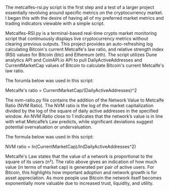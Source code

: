The metcalfes-rsi.py script is the first step and a test of a larger project essentially revolving around specific metrics on the cryptocurrency market. I began this with the desire of having all of my preferred market metrics and trading indicators viewable with a simple script.

Metcalfes-RSI.py is a terminal-based real-time crypto market monitoring script that continuously displays live cryptocurrency metrics without clearing previous outputs. This project provides an auto-refreshing log calculating Bitcoin's current Metcalfe's law ratio, and relative strength index (RSI) values for Bitcoin (btc) and Ethereum (eth).
The script utilizes Dune analytics API and CoinAPI.io API to pull DailyActiveAddresses and CurrentMarketCap values of Bitcoin to calculate Bitcoin's current Metcalfe's law ratio.

The forumla below was used in this script:

Metcalfe's ratio = CurrentMarketCap/(DailyActiveAddresses)^2

The nvm-ratio.py file contains the addition of the Network Value to Metcalfe Ratio (NVM Ratio). The NVM ratio is the log of the market capitalization divided by the log of the square of daily active addresses in the specified window. An NVM Ratio close to 1 indicates that the network’s value is in line with what Metcalfe’s Law predicts, while significant deviations suggest potential overvaluation or undervaluation.

The formula below was used in this script:

NVM ratio = ln(CurrentMarketCap)/ln(DailyActiveAddresses^2)  

Metcalfe's Law states that the value of a network is proportional to the square of its users (n²). The ratio above gives an indication of how much value (in terms of market cap) is generated per pair of active users. For Bitcoin, this highlights how important adoption and network growth is for asset appreciation. As more people use Bitcoin the network itself becomes exponentially more valuable due to increased trust, liquidity, and utility.
